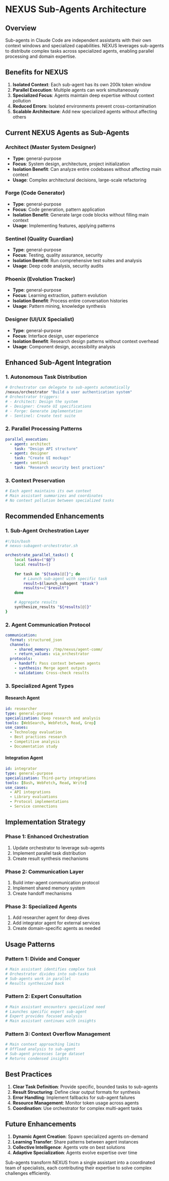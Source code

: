 # NEXUS Sub-Agents Architecture

## Overview

Sub-agents in Claude Code are independent assistants with their own context windows and specialized capabilities. NEXUS leverages sub-agents to distribute complex tasks across specialized agents, enabling parallel processing and domain expertise.

## Benefits for NEXUS

1. **Isolated Context**: Each sub-agent has its own 200k token window
2. **Parallel Execution**: Multiple agents can work simultaneously
3. **Specialized Focus**: Agents maintain deep expertise without context pollution
4. **Reduced Errors**: Isolated environments prevent cross-contamination
5. **Scalable Architecture**: Add new specialized agents without affecting others

## Current NEXUS Agents as Sub-Agents

### Architect (Master System Designer)
- **Type**: general-purpose
- **Focus**: System design, architecture, project initialization
- **Isolation Benefit**: Can analyze entire codebases without affecting main context
- **Usage**: Complex architectural decisions, large-scale refactoring

### Forge (Code Generator)
- **Type**: general-purpose
- **Focus**: Code generation, pattern application
- **Isolation Benefit**: Generate large code blocks without filling main context
- **Usage**: Implementing features, applying patterns

### Sentinel (Quality Guardian)
- **Type**: general-purpose  
- **Focus**: Testing, quality assurance, security
- **Isolation Benefit**: Run comprehensive test suites and analysis
- **Usage**: Deep code analysis, security audits

### Phoenix (Evolution Tracker)
- **Type**: general-purpose
- **Focus**: Learning extraction, pattern evolution
- **Isolation Benefit**: Process entire conversation histories
- **Usage**: Pattern mining, knowledge synthesis

### Designer (UI/UX Specialist)
- **Type**: general-purpose
- **Focus**: Interface design, user experience
- **Isolation Benefit**: Research design patterns without context overhead
- **Usage**: Component design, accessibility analysis

## Enhanced Sub-Agent Integration

### 1. Autonomous Task Distribution
```bash
# Orchestrator can delegate to sub-agents automatically
/nexus/orchestrator "Build a user authentication system"
# Orchestrator triggers:
# - Architect: Design the system
# - Designer: Create UI specifications  
# - Forge: Generate implementation
# - Sentinel: Create test suite
```

### 2. Parallel Processing Patterns
```yaml
parallel_execution:
  - agent: architect
    task: "Design API structure"
  - agent: designer  
    task: "Create UI mockups"
  - agent: sentinel
    task: "Research security best practices"
```

### 3. Context Preservation
```bash
# Each agent maintains its own context
# Main assistant summarizes and coordinates
# No context pollution between specialized tasks
```

## Recommended Enhancements

### 1. Sub-Agent Orchestration Layer
```bash
#!/bin/bash
# nexus-subagent-orchestrator.sh

orchestrate_parallel_tasks() {
    local tasks=("$@")
    local results=()
    
    for task in "${tasks[@]}"; do
        # Launch sub-agent with specific task
        result=$(launch_subagent "$task")
        results+=("$result")
    done
    
    # Aggregate results
    synthesize_results "${results[@]}"
}
```

### 2. Agent Communication Protocol
```yaml
communication:
  format: structured_json
  channels:
    - shared_memory: /tmp/nexus/agent-comm/
    - return_values: via_orchestrator
  protocols:
    - handoff: Pass context between agents
    - synthesis: Merge agent outputs
    - validation: Cross-check results
```

### 3. Specialized Agent Types

#### Research Agent
```yaml
id: researcher
type: general-purpose
specialization: Deep research and analysis
tools: [WebSearch, WebFetch, Read, Grep]
use_cases:
  - Technology evaluation
  - Best practices research
  - Competitive analysis
  - Documentation study
```

#### Integration Agent
```yaml
id: integrator
type: general-purpose  
specialization: Third-party integrations
tools: [Bash, WebFetch, Read, Write]
use_cases:
  - API integrations
  - Library evaluations
  - Protocol implementations
  - Service connections
```

## Implementation Strategy

### Phase 1: Enhanced Orchestration
1. Update orchestrator to leverage sub-agents
2. Implement parallel task distribution
3. Create result synthesis mechanisms

### Phase 2: Communication Layer
1. Build inter-agent communication protocol
2. Implement shared memory system
3. Create handoff mechanisms

### Phase 3: Specialized Agents
1. Add researcher agent for deep dives
2. Add integrator agent for external services
3. Create domain-specific agents as needed

## Usage Patterns

### Pattern 1: Divide and Conquer
```bash
# Main assistant identifies complex task
# Orchestrator divides into sub-tasks
# Sub-agents work in parallel
# Results synthesized back
```

### Pattern 2: Expert Consultation
```bash
# Main assistant encounters specialized need
# Launches specific expert sub-agent
# Expert provides focused analysis
# Main assistant continues with insights
```

### Pattern 3: Context Overflow Management
```bash
# Main context approaching limits
# Offload analysis to sub-agent
# Sub-agent processes large dataset
# Returns condensed insights
```

## Best Practices

1. **Clear Task Definition**: Provide specific, bounded tasks to sub-agents
2. **Result Structuring**: Define clear output formats for synthesis
3. **Error Handling**: Implement fallbacks for sub-agent failures
4. **Resource Management**: Monitor token usage across agents
5. **Coordination**: Use orchestrator for complex multi-agent tasks

## Future Enhancements

1. **Dynamic Agent Creation**: Spawn specialized agents on-demand
2. **Learning Transfer**: Share patterns between agent instances
3. **Collective Intelligence**: Agents vote on best solutions
4. **Adaptive Specialization**: Agents evolve expertise over time

Sub-agents transform NEXUS from a single assistant into a
coordinated team of specialists, each contributing their
expertise to solve complex challenges efficiently.